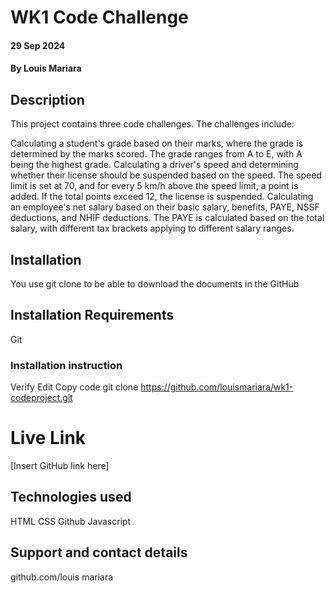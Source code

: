 # WK1 Code Challenge
#### 29 Sep 2024
#### By Louis Mariara
## Description
This project contains three code challenges. The challenges include:

Calculating a student's grade based on their marks, where the grade is determined by the marks scored. The grade ranges from A to E, with A being the highest grade.
Calculating a driver's speed and determining whether their license should be suspended based on the speed. The speed limit is set at 70, and for every 5 km/h above the speed limit, a point is added. If the total points exceed 12, the license is suspended.
Calculating an employee's net salary based on their basic salary, benefits, PAYE, NSSF deductions, and NHIF deductions. The PAYE is calculated based on the total salary, with different tax brackets applying to different salary ranges.
## Installation
You use git clone to be able to download the documents in the GitHub

## Installation Requirements
Git

### Installation instruction

Verify
Edit
Copy code
git clone https://github.com/louismariara/wk1-codeproject.git
# Live Link
[Insert GitHub link here]

## Technologies used
HTML CSS Github Javascript

## Support and contact details
github.com/louis mariara




